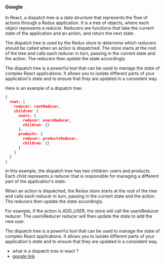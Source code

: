 



### Google

In React, a dispatch tree is a data structure that represents the flow of actions through a Redux application. It is a tree of objects, where each object represents a reducer. Reducers are functions that take the current state of the application and an action, and return the next state.

The dispatch tree is used by the Redux store to determine which reducers should be called when an action is dispatched. The store starts at the root of the tree and calls each reducer in turn, passing in the current state and the action. The reducers then update the state accordingly.

The dispatch tree is a powerful tool that can be used to manage the state of complex React applications. It allows you to isolate different parts of your application's state and to ensure that they are updated in a consistent way.

Here is an example of a dispatch tree:

```json
{
  root: {
    reducer: rootReducer,
    children: {
      users: {
        reducer: usersReducer,
        children: {}
      },
      products: {
        reducer: productsReducer,
        children: {}
      }
    }
  }
}
```

In this example, the dispatch tree has two children: users and products. Each child represents a reducer that is responsible for managing a different part of the application's state.

When an action is dispatched, the Redux store starts at the root of the tree and calls each reducer in turn, passing in the current state and the action. The reducers then update the state accordingly.

For example, if the action is ADD_USER, the store will call the usersReducer reducer. The usersReducer reducer will then update the state to add the new user.

The dispatch tree is a powerful tool that can be used to manage the state of complex React applications. It allows you to isolate different parts of your application's state and to ensure that they are updated in a consistent way.

- what is a dispatch tree in react ?
- [google link](https://www.google.com/search?q=what+is+a+dispatch+tree+in+react&sca_esv=4d50ecf86976fd48&rlz=1C5CHFA_enUS1045US1045&sxsrf=ADLYWIIoU0kdc9UscG1f60VY6xnwQwqlTA%3A1715102445713&ei=7WI6ZtKSK4eB0PEPy8eNmAk&ved=0ahUKEwiSvZ7AhvyFAxWHADQIHctjA5MQ4dUDCBA&uact=5&oq=what+is+a+dispatch+tree+in+react&gs_lp=Egxnd3Mtd2l6LXNlcnAiIHdoYXQgaXMgYSBkaXNwYXRjaCB0cmVlIGluIHJlYWN0MgUQIRigATIFECEYoAEyBRAhGKABMgUQIRigATIFECEYoAEyBRAhGJ8FSJEpUNIHWJ4gcAF4AZABAJgBnAGgAdYLqgEDOS42uAEDyAEA-AEBmAIKoAK4B8ICChAAGLADGNYEGEfCAgQQIRgVmAMAiAYBkAYIkgcDNi40oAedWQ&sclient=gws-wiz-serp)
